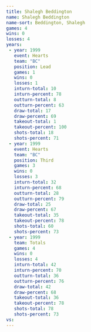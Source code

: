```yaml
---
title: Shalegh Beddington
name: Shalegh Beddington
name-sort: Beddington, Shalegh
games: 4
wins: 0
losses: 4
years:
 - year: 1999
   event: Hearts
   team: "BC"
   position: Lead
   games: 1
   wins: 0
   losses: 1
   inturn-total: 10
   inturn-percent: 78
   outturn-total: 8
   outturn-percent: 63
   draw-total: 17
   draw-percent: 69
   takeout-total: 1
   takeout-percent: 100
   shots-total: 18
   shots-percent: 71
 - year: 1999
   event: Hearts
   team: "BC"
   position: Third
   games: 3
   wins: 0
   losses: 3
   inturn-total: 32
   inturn-percent: 68
   outturn-total: 28
   outturn-percent: 79
   draw-total: 25
   draw-percent: 67
   takeout-total: 35
   takeout-percent: 78
   shots-total: 60
   shots-percent: 73
 - year: 1999
   team: Totals
   games: 4
   wins: 0
   losses: 4
   inturn-total: 42
   inturn-percent: 70
   outturn-total: 36
   outturn-percent: 76
   draw-total: 42
   draw-percent: 68
   takeout-total: 36
   takeout-percent: 78
   shots-total: 78
   shots-percent: 73
vs:
---
```

